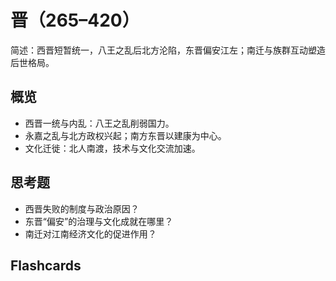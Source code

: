 # 晋（265–420）

简述：西晋短暂统一，八王之乱后北方沦陷，东晋偏安江左；南迁与族群互动塑造后世格局。

## 概览
- 西晋一统与内乱：八王之乱削弱国力。
- 永嘉之乱与北方政权兴起；南方东晋以建康为中心。
- 文化迁徙：北人南渡，技术与文化交流加速。

## 思考题
- 西晋失败的制度与政治原因？
- 东晋“偏安”的治理与文化成就在哪里？
- 南迁对江南经济文化的促进作用？

## Flashcards
<Flashcard id="history-china-jin-1" question="八王之乱的影响？" answer="导致西晋元气大伤，北方陷落，加速政权分裂。" />
<Flashcard id="history-china-jin-2" question="东晋的都城？" answer="建康（今南京）。" />
<Flashcard id="history-china-jin-3" question="晋代的重要社会迁徙？" answer="北人南迁，带动江南开发与文化融合。" />
